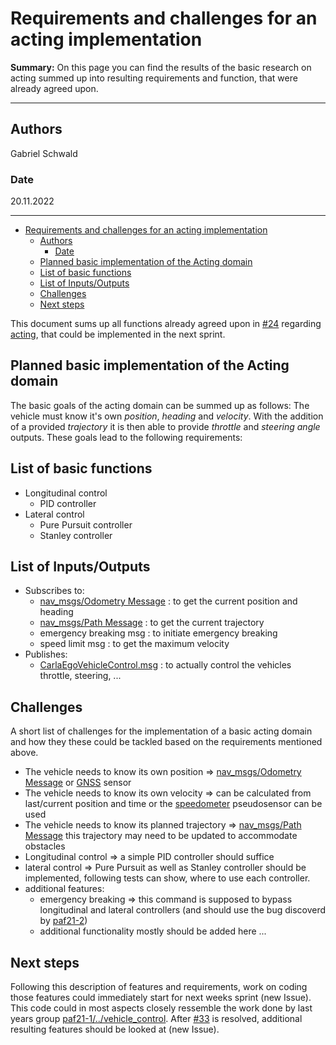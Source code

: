 # Requirements and challenges for an acting implementation

**Summary:** On this page you can find the results of the basic research on acting summed up into resulting requirements and function, that were already agreed upon.

---

## Authors

Gabriel Schwald

### Date

20.11.2022

---

<!-- TOC -->
* [Requirements and challenges for an acting implementation](#requirements-and-challenges-for-an-acting-implementation)
  * [Authors](#authors)
    * [Date](#date)
  * [Planned basic implementation of the Acting domain](#planned-basic-implementation-of-the-acting-domain)
  * [List of basic functions](#list-of-basic-functions)
  * [List of Inputs/Outputs](#list-of-inputsoutputs)
  * [Challenges](#challenges)
  * [Next steps](#next-steps)
<!-- TOC -->

This document sums up all functions already agreed upon in [#24](https://github.com/ll7/paf22/issues/24) regarding [acting](../01_acting/05_acting.md), that could be implemented in the next sprint.

## Planned basic implementation of the Acting domain

The basic goals of the acting domain can be summed up as follows:
The vehicle must know it's own _position_, _heading_ and _velocity_.
With the addition of a provided _trajectory_ it is then able to provide _throttle_ and _steering angle_ outputs.
These goals lead to the following requirements:

## List of basic functions

* Longitudinal control
  * PID controller
* Lateral control
  * Pure Pursuit controller
  * Stanley controller

## List of Inputs/Outputs

* Subscribes to:
  * [nav_msgs/Odometry Message](http://docs.ros.org/en/noetic/api/nav_msgs/html/msg/Odometry.html) : to get the current position and heading
  * [nav_msgs/Path Message](https://docs.ros.org/en/api/nav_msgs/html/msg/Path.html) : to get the current trajectory
  * emergency breaking msg : to initiate emergency breaking
  * speed limit msg : to get the maximum velocity
* Publishes:
  * [CarlaEgoVehicleControl.msg](https://carla.readthedocs.io/projects/ros-bridge/en/latest/ros_msgs/#carlaegovehiclecontrolmsg) : to actually control the vehicles throttle, steering, ...

## Challenges

A short list of challenges for the implementation of a basic acting domain and how they these could be tackled based on the requirements mentioned above.

* The vehicle needs to know its own position => [nav_msgs/Odometry Message](http://docs.ros.org/en/noetic/api/nav_msgs/html/msg/Odometry.html) or [GNSS](https://carla.readthedocs.io/en/latest/ref_sensors/#gnss-sensor) sensor
* The vehicle needs to know its own velocity => can be calculated from last/current position and time or the [speedometer](https://leaderboard.carla.org/#map-track) pseudosensor can be used
* The vehicle needs to know its planned trajectory => [nav_msgs/Path Message](https://docs.ros.org/en/api/nav_msgs/html/msg/Path.html) this trajectory may need to be updated to accommodate obstacles
* Longitudinal control => a simple PID controller should suffice
* lateral control => Pure Pursuit as well as Stanley controller should be implemented, following tests can show, where to use each controller.
* additional features:
  * emergency breaking => this command is supposed to bypass longitudinal and lateral controllers (and should use the bug discoverd by [paf21-2](https://github.com/ll7/paf21-2/tree/main/paf_ros/paf_actor#bugabuses))
  * additional functionality mostly should be added here ...

## Next steps

Following this description of features and requirements, work on coding those features could immediately start for next weeks sprint (new Issue). This code could in most aspects closely ressemble the work done by last years group [paf21-1/../vehicle_control](https://github.com/ll7/paf21-1/tree/master/components/vehicle_control/node/src/vehicle_control/driving).
After [#33](https://github.com/ll7/paf22/issues/33) is resolved, additional  resulting features should be looked at (new Issue).
